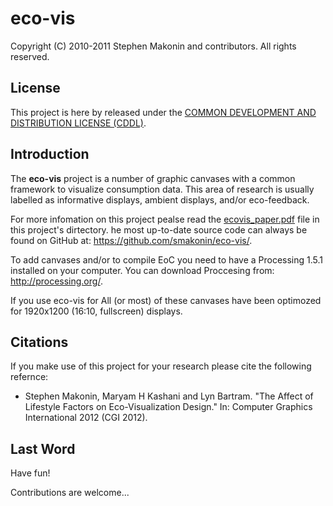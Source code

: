 eco-vis
=======

Copyright (C) 2010-2011 Stephen Makonin and contributors.
All rights reserved.

License
--------
This project is here by released under the [COMMON DEVELOPMENT AND DISTRIBUTION LICENSE (CDDL)](https://raw.github.com/smakonin/eco-vis/master/LICENSE).

Introduction
-------------
The **eco-vis** project is a number of graphic canvases with a common framework to visualize consumption data. This 
area of research is usually labelled as informative displays, ambient displays, and/or eco-feedback.

For more infomation on this project pealse read the [ecovis_paper.pdf](https://raw.github.com/smakonin/eco-vis/master/ecovis_paper.pdf) file in this project's dirtectory. he most up-to-date source code can always be found on GitHub 
at: https://github.com/smakonin/eco-vis/.

To add canvases and/or to compile EoC you need to have a Processing 1.5.1 installed on your computer. You can 
download Proccesing from: http://processing.org/.

If you use eco-vis for All (or most) of these canvases have been optimozed for 1920x1200 
(16:10, fullscreen)  displays.

Citations
----------

If you make use of this project for your research please cite the following refernce:

* Stephen Makonin, Maryam H Kashani and Lyn Bartram. "The Affect of Lifestyle Factors on Eco-Visualization Design." In: Computer Graphics International 2012 (CGI 2012).

Last Word
----------
Have fun!

Contributions are welcome...
